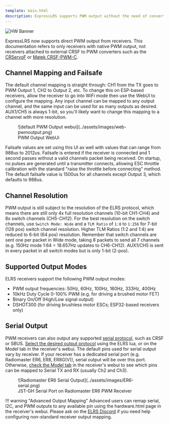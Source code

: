 ```yaml
---
template: main.html
description: ExpressLRS supports PWM output without the need of converters.
---
```


![HW Banner](https://raw.githubusercontent.com/ExpressLRS/ExpressLRS-hardware/master/img/hardware.png)

ExpressLRS now supports direct PWM output from receivers. This documentation refers to only receivers with native PWM output, not receivers attached to external CRSF to PWM converters such as the [CRServoF](https://github.com/CapnBry/CRServoF/) or [Matek CRSF-PWM-C](http://www.mateksys.com/?portfolio=crsf-pwm).

## Channel Mapping and Failsafe
The default channel mapping is straight through: CH1 from the TX goes to PWM Output 1, CH2 to Output 2, etc. To change this on ESP-based receivers, allow the receiver to go into WiFi mode then use the WebUI to configure the mapping. Any input channel can be mapped to any output channel, and the same input can be used for as many outputs as desired. AUX1/CH5 is always 1-bit, so you'll likely want to change this mapping to a channel with more resolution.

<figure markdown>
![default PWM Output webui](../assets/images/web-pwmoutput.png)
<figcaption>PWM Output WebUi</figcaption>
</figure>

Failsafe values are set using this UI as well with values that can range from 988us to 2012us. Failsafe is entered if the receiver is connected and 1 second passes without a valid channels packet being received. On startup, no pulses are generated until a transmitter connects, allowing ESC throttle calibration with the standard "raise the throttle before connecting" method. The default failsafe value is 1500us for all channels except Output 3, which defaults to 988us.

## Channel Resolution
PWM output is still subject to the resolution of the ELRS protocol, which means there are still only 4x full resolution channels (10-bit CH1-CH4) and 8x switch channels (CH5-CH12). For the best resolution on the switch channels, use `Switch Mode: Wide` and a `TLM Ratio` of `1:8` to `1:256` for 7-bit (128 pos) switch channel resolution. Higher TLM Ratios (1:2 and 1:4) are reduced to 6-bit (64 pos) resolution. Remember that switch channels are sent one per packet in Wide mode, taking 8 packets to send all 7 channels (e.g. 150Hz mode 1:64 = 18.657Hz updates to CH6-CH12). AUX1/CH5 is sent in every packet in all switch modes but is only 1-bit (2-pos).

## Supported Output Modes
ELRS receivers support the following PWM output modes: 
* PWM output frequencies: 50Hz, 60Hz, 100Hz, 160Hz, 333Hz, 400Hz
* 10kHz Duty Cycle 0-100% PWM (e.g. for driving a brushed motor FET)
* Binary On/Off (High/Low signal output)
* DSHOT300 (for driving brushless motor ESCs; ESP32-based receivers only)

## Serial Output
PWM receivers can also output any supported [serial protocol](https://www.expresslrs.org/software/serial-protocols/), such as CRSF or SBUS. [Select the desired output protocol](https://www.expresslrs.org/software/serial-protocols/#receiver-protocol-selection) using the ELRS lua, or on the Model tab in the receiver's webui. 
The default pins used for serial output vary by receiver. If your receiver has a dedicated serial port (e.g. Radiomaster ER6, ER8, ER8G(V)), serial output will be over this port. Otherwise, [check the Model tab](https://www.expresslrs.org/software/serial-protocols/#pwm-receiver-serial-pin-selection) in the receiver's webui to see which pins can be mapped to Serial TX and RX (usually Ch2 and Ch3). 

<figure markdown>
![Radiomaster ER6 Serial Output](../assets/images/ER6-serial.png)
<figcaption>JST-GH Serial Port on Radiomaster ER6 PWM Receiver</figcaption>
</figure>

!!! warning "Advanced Output Mapping"
	Advanced users can remap serial, I2C, and PWM outputs to any available pin using the hardware.html page in the receiver's webui. Please ask on the [ELRS Discord](https://discord.gg/dS6ReFY) if you need help configuring non-standard receiver output mapping. 
